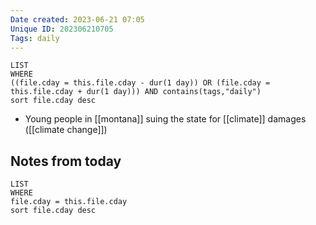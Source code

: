 ```yaml
---
Date created: 2023-06-21 07:05
Unique ID: 202306210705
Tags: daily
---
```

``` dataview
LIST
WHERE 
((file.cday = this.file.cday - dur(1 day)) OR (file.cday = this.file.cday + dur(1 day))) AND contains(tags,"daily")
sort file.cday desc
```
- Young people in [[montana]] suing the state for [[climate]] damages ([[climate change]])
## Notes from today
``` dataview
LIST
WHERE 
file.cday = this.file.cday
sort file.cday desc
```
